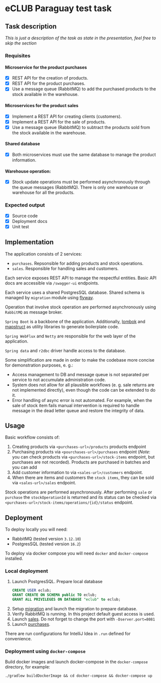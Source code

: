 # eCLUB Paraguay test task

## Task description
_This is just a description of the task as state in the presentation, feel free to skip the section_

### Requisites
#### Microservice for the product purchases
- [x] REST API for the creation of products.
- [x] REST API for the product purchases.
- [x] Use a message queue (RabbitMQ) to add the purchased products to the stock available in the warehouse.
#### Microservices for the product sales
- [x] Implement a REST API for creating clients (customers).
- [x] Implement a REST API for the sale of products.
- [x] Use a message queue (RabbitMQ) to subtract the products sold from the stock available in the warehouse.
#### Shared database
- [x] Both microservices must use the same database to manage the product information.
#### Warehouse operation:
- [x] Stock update operations must be performed asynchronously through the queue messages (RabbitMQ). 
There is only one warehouse or warehouse for all the products. 

### Expected output
- [x] Source code
- [x] Deployment docs
- [x] Unit test

## Implementation
The application consists of 2 services:
- `purchases`. Repsonsible for adding products and stock operations.
- `sales`. Responsible for handling sales and customers.

Each service exposes REST API to manage the respectful entities.
Basic API docs are accessible via `/swagger-ui` endpoints.

Each service uses a shared PostgresSQL database.
Shared schema is managed by `migration` module using [flyway](https://flywaydb.org/).

Operation that involve stock operation are performed asynchronously using `RabbitMQ` as message broker.

`Spring Boot` is a backbone of the application. 
Additionally, [lombok]() and [mapstruct]() as utility libraries to generate boilerplate code.

`Spring WebFlux` and `Netty` are responsible for the web layer of the application.

`Spring data` and `r2dbc` driver handle access to the database.

Some simplification are made in order to make the codebase more concise for demonstration purposes, e. g.:
- Access management to DB and message queue is not separated per service to not accumulate administration code.
- System does not allow for all plausible workflows (e. g. sale returns are not implemented directly), even though
the code can be extended to do it.
- Error handling of async error is not automated. For example, when the sale of stock item fails manual intervention is 
required to handle message in the dead letter queue and restore the integrity of data.

## Usage

Basic workflow consists of:
1. Creating products via `<purchases-url>/products` products endpoint
2. Purchasing products via `<pourchases-url>/purchases` endpoint
(*Note*: you can check products via `<purchases-url>/stock-items` endpoint, but purchases are not recorded).
Products are purchased in batches and you can add  
3. Add customer information to via `<sales-url>/customers` endpoint.
4. When there are items and customers the `stock items`, they can be sold via `<sales-url>/sales` endpoint. 

Stock operations are performed asynchronously.
After performing `sale` or `purchase` the `stockOperationId` is returned and its status can be checked via
`<purchases-url>/stock-items/operations/{id}/status` endpoint.

## Deployment

To deploy locally you will need:
- RabbitMQ (tested version `3.12.10`)
- PostgresSQL (tested version `16.2`)

To deploy via docker compose you will need `docker` and `docker-compose` installed.

### Local deployment

1. Launch PostgresSQL.  Prepare local database
    ```sql
    CREATE USER eclub;
    GRANT CREATE ON SCHEMA public TO eclub;
    GRANT ALL PRIVILEGES ON DATABASE "eclub" to eclub;
    ```
2. Setup [migration](migration/README.MD) and launch the migration to prepare database.
3. Verify RabbitMQ is running. In this project default guest access is used.
4. Launch [sales](sales/README.MD). Do not forget to change the port with `-Dserver.port=8081`
5. Launch [purchases](purchases/README.MD). 

There are run configurations for IntelliJ Idea in `.run` defined for convenience.

### Deployment using `docker-compose`

Build docker images and launch docker-compose in the `docker-compose` directory, for example:
```shell
./gradlew buildDockerImage && cd docker-compose && docker-compose up
```